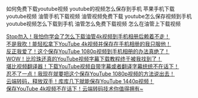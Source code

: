 如何免费下载youtube视频
youtube的视频怎么保存到手机
苹果手机下载youtube视频
油管手机下载视频
油管视频免费下载
youtube怎么保存视频到手机
youtube视频怎么下载到手机
油管怎么免费下载视频
怎么在油管上下载视频



[Stop勿入！我怕你学会了怎么下载油管4k视频到手机相册后赖着不走！](https://www.sohu.com/a/732410644_121319595)<br>
[不是我吹！能轻松拿下YouTube 4k视频并保存在手机相册的我只服他！](https://www.sohu.com/a/734458863_121319595)<br>
[反正我爱了！这个保存YouTube 1080p视频到手机相册的办法真绝了！](https://www.sohu.com/a/735328362_121319595)<br>
[WOW！比珍珠还真的YouTube视频字幕下载教程终于被我找到了！](https://www.sohu.com/a/748939208_121319595)<br>
[堪比视频翻译器！下载YouTube视频自带字幕或者翻译字幕统统不在话下！](https://www.sohu.com/a/773494015_121319595)<br>
[忍不了一点！我现在就要把这个保存YouTube 1080p视频的方法说出去！](https://www.sohu.com/a/780737876_121319595)<br>
[云端转码，释放双手！库库几下就能保存YouTube 1440p视频！](https://www.sohu.com/a/797543263_121319595)<br>
[保存YouTube 4k视频不在话下！云端转码技术你值得拥有~](https://www.sohu.com/a/799187608_121319595)<br>
